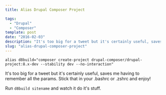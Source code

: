 ```yaml
---
title: Alias Drupal Composer Project

tags:
  - "Drupal"
  - "Composer"
template: post
date: "2016-02-03"
description: "It's too big for a tweet but it's certainly useful, saves me having to remember all the params. Stick that in your .bashrc or .zshrc and enjoy!"
slug: "alias-drupal-composer-project"
---
```

`alias d8build="composer create-project drupal-composer/drupal-project:8.x-dev --stability dev --no-interaction"`

It's too big for a tweet but it's certainly useful, saves me having to remember all the params. Stick that in your .bashrc or .zshrc and enjoy!

Run `d8build sitename` and watch it do it's stuff.
